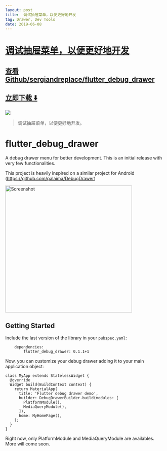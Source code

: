 ```yaml
---
layout: post
title:  调试抽屉菜单，以便更好地开发
tag: Drawer, Dev Tools
date: 2019-06-08
---
```


# [调试抽屉菜单，以便更好地开发 ](http://github.com/sergiandreplace/flutter_debug_drawer) 



## [查看Github/sergiandreplace/flutter_debug_drawer](http://github.com/sergiandreplace/flutter_debug_drawer)
## [立即下载 ️⬇️ ](https://codeload.github.com/sergiandreplace/flutter_debug_drawer/zip/master) 


 
![](https://flutterawesome.com/content/images/2019/04/flutter_debug_drawerx.jpg)
 
>
> 调试抽屉菜单，以便更好地开发。
>

 
# flutter_debug_drawer

A debug drawer menu for better development. This is an initial release with very few functionalities.

This project is heavily inspired on a similar project for Android (https://github.com/palaima/DebugDrawer)

<img src="https://raw.githubusercontent.com/sergiandreplace/flutter_debug_drawer/master/readme/screenshot.jpg" alt="Screenshot" width="400"/>


## Getting Started

Include the last version of the library in your `pubspec.yaml`:

```
    dependencies:
        flutter_debug_drawer: 0.1.1+1
```

Now, you can customize your debug drawer adding it to your main application object:

```
class MyApp extends StatelessWidget {
  @override
  Widget build(BuildContext context) {
    return MaterialApp(
      title: 'Flutter debug drawer demo',
      builder: DebugDrawerBuilder.build(modules: [
        PlatformModule(),
        MediaQueryModule(),
      ]),
      home: MyHomePage(),
    );
  }
}
```

Right now, only PlatformModule and MediaQueryModule are availables. More will come soon.



